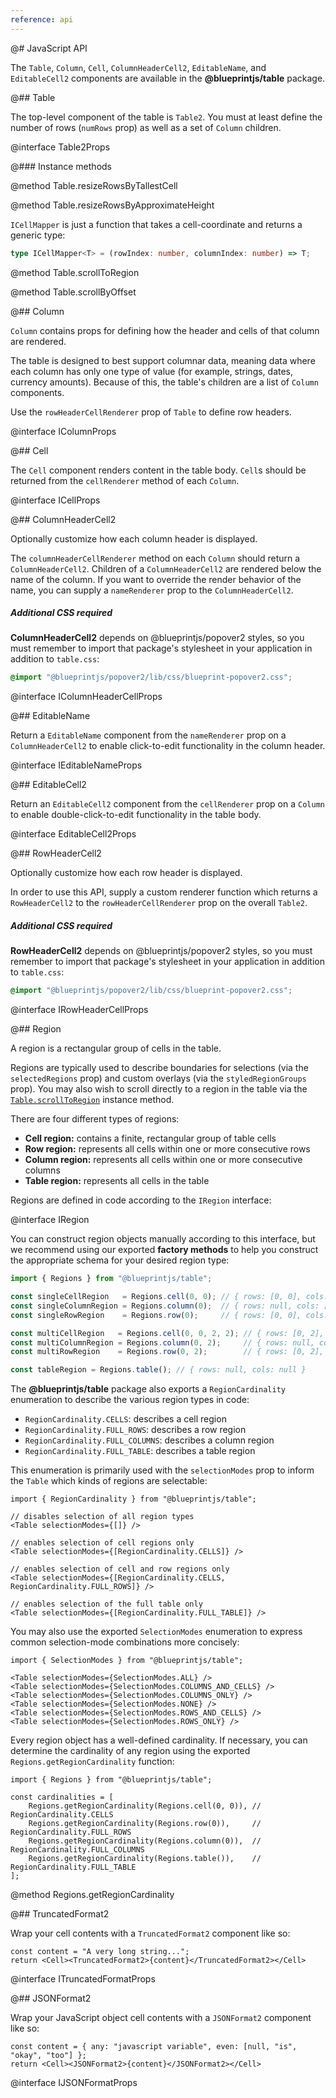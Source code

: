 ```yaml
---
reference: api
---
```


@# JavaScript API

The `Table`, `Column`, `Cell`, `ColumnHeaderCell2`, `EditableName`, and `EditableCell2`
components are available in the __@blueprintjs/table__ package.

@## Table

The top-level component of the table is `Table2`. You must at least define the
number of rows (`numRows` prop) as well as a set of `Column` children.

@interface Table2Props

@### Instance methods


@method Table.resizeRowsByTallestCell

@method Table.resizeRowsByApproximateHeight


`ICellMapper` is just a function that takes a cell-coordinate and returns a generic type:



```ts
type ICellMapper<T> = (rowIndex: number, columnIndex: number) => T;
```


@method Table.scrollToRegion

@method Table.scrollByOffset

@## Column

`Column` contains props for defining how the header and cells of that column
are rendered.

The table is designed to best support columnar data, meaning data where each column
has only one type of value (for example, strings, dates, currency amounts).
Because of this, the table's children are a list of `Column` components.

Use the `rowHeaderCellRenderer` prop of `Table` to define row headers.

@interface IColumnProps

@## Cell

The `Cell` component renders content in the table body. `Cell`s should be
returned from the `cellRenderer` method of each `Column`.

@interface ICellProps

@## ColumnHeaderCell2

Optionally customize how each column header is displayed.

The `columnHeaderCellRenderer` method on each `Column` should return a
`ColumnHeaderCell2`. Children of a `ColumnHeaderCell2` are rendered below
the name of the column. If you want to override the render behavior of the
name, you can supply a `nameRenderer` prop to the `ColumnHeaderCell2`.

<div class="@ns-callout @ns-large @ns-intent-primary @ns-icon-info-sign">

<h5 class="@ns-heading">Additional CSS required</h5>

__ColumnHeaderCell2__ depends on @blueprintjs/popover2 styles, so you must remember to import
that package's stylesheet in your application in addition to `table.css`:

```scss
@import "@blueprintjs/popover2/lib/css/blueprint-popover2.css";
```
</div>

@interface IColumnHeaderCellProps

@## EditableName

Return a `EditableName` component from the `nameRenderer` prop on a
`ColumnHeaderCell2` to enable click-to-edit functionality in the column
header.

@interface IEditableNameProps

@## EditableCell2

Return an `EditableCell2` component from the `cellRenderer` prop on a
`Column` to enable double-click-to-edit functionality in the table body.

@interface EditableCell2Props

@## RowHeaderCell2

Optionally customize how each row header is displayed.

In order to use this API, supply a custom renderer function which returns a `RowHeaderCell2` to the
`rowHeaderCellRenderer` prop on the overall `Table2`.

<div class="@ns-callout @ns-large @ns-intent-primary @ns-icon-info-sign">

<h5 class="@ns-heading">Additional CSS required</h5>

__RowHeaderCell2__ depends on @blueprintjs/popover2 styles, so you must remember to import
that package's stylesheet in your application in addition to `table.css`:

```scss
@import "@blueprintjs/popover2/lib/css/blueprint-popover2.css";
```
</div>

@interface IRowHeaderCellProps

@## Region

A region is a rectangular group of cells in the table.

Regions are typically used to describe boundaries for selections (via the
`selectedRegions` prop) and custom overlays (via the `styledRegionGroups` prop).
You may also wish to scroll directly to a region in the table via the
[`Table.scrollToRegion`](#table/api.instance-methods) instance method.

There are four different types of regions:
- __Cell region:__ contains a finite, rectangular group of table cells
- __Row region:__ represents all cells within one or more consecutive rows
- __Column region:__ represents all cells within one or more consecutive columns
- __Table region:__ represents all cells in the table

Regions are defined in code according to the `IRegion` interface:

@interface IRegion

You can construct region objects manually according to this interface, but we
recommend using our exported __factory methods__ to help you construct the
appropriate schema for your desired region type:

```ts
import { Regions } from "@blueprintjs/table";

const singleCellRegion   = Regions.cell(0, 0); // { rows: [0, 0], cols: [0, 0] }
const singleColumnRegion = Regions.column(0);  // { rows: null, cols: [0, 0] }
const singleRowRegion    = Regions.row(0);     // { rows: [0, 0], cols: null }

const multiCellRegion   = Regions.cell(0, 0, 2, 2); // { rows: [0, 2], cols: [0, 2] }
const multiColumnRegion = Regions.column(0, 2);     // { rows: null, cols: [0, 2] }
const multiRowRegion    = Regions.row(0, 2);        // { rows: [0, 2], cols: null }

const tableRegion = Regions.table(); // { rows: null, cols: null }
```

The __@blueprintjs/table__ package also exports a `RegionCardinality`
enumeration to describe the various region types in code:
- `RegionCardinality.CELLS`: describes a cell region
- `RegionCardinality.FULL_ROWS`: describes a row region
- `RegionCardinality.FULL_COLUMNS`: describes a column region
- `RegionCardinality.FULL_TABLE`: describes a table region

This enumeration is primarily used with the `selectionModes` prop to inform the
`Table` which kinds of regions are selectable:

```tsx
import { RegionCardinality } from "@blueprintjs/table";

// disables selection of all region types
<Table selectionModes={[]} />

// enables selection of cell regions only
<Table selectionModes={[RegionCardinality.CELLS]} />

// enables selection of cell and row regions only
<Table selectionModes={[RegionCardinality.CELLS, RegionCardinality.FULL_ROWS]} />

// enables selection of the full table only
<Table selectionModes={[RegionCardinality.FULL_TABLE]} />
```

You may also use the exported `SelectionModes` enumeration to express common
selection-mode combinations more concisely:

```tsx
import { SelectionModes } from "@blueprintjs/table";

<Table selectionModes={SelectionModes.ALL} />
<Table selectionModes={SelectionModes.COLUMNS_AND_CELLS} />
<Table selectionModes={SelectionModes.COLUMNS_ONLY} />
<Table selectionModes={SelectionModes.NONE} />
<Table selectionModes={SelectionModes.ROWS_AND_CELLS} />
<Table selectionModes={SelectionModes.ROWS_ONLY} />
```

Every region object has a well-defined cardinality. If necessary, you can
determine the cardinality of any region using the exported
`Regions.getRegionCardinality` function:

```tsx
import { Regions } from "@blueprintjs/table";

const cardinalities = [
    Regions.getRegionCardinality(Regions.cell(0, 0)), // RegionCardinality.CELLS
    Regions.getRegionCardinality(Regions.row(0)),     // RegionCardinality.FULL_ROWS
    Regions.getRegionCardinality(Regions.column(0)),  // RegionCardinality.FULL_COLUMNS
    Regions.getRegionCardinality(Regions.table()),    // RegionCardinality.FULL_TABLE
];
```

@method Regions.getRegionCardinality

@## TruncatedFormat2

Wrap your cell contents with a `TruncatedFormat2` component like so:

```tsx
const content = "A very long string...";
return <Cell><TruncatedFormat2>{content}</TruncatedFormat2></Cell>
```

@interface ITruncatedFormatProps

@## JSONFormat2

Wrap your JavaScript object cell contents with a `JSONFormat2` component like so:

```tsx
const content = { any: "javascript variable", even: [null, "is", "okay", "too"] };
return <Cell><JSONFormat2>{content}</JSONFormat2></Cell>
```

@interface IJSONFormatProps
